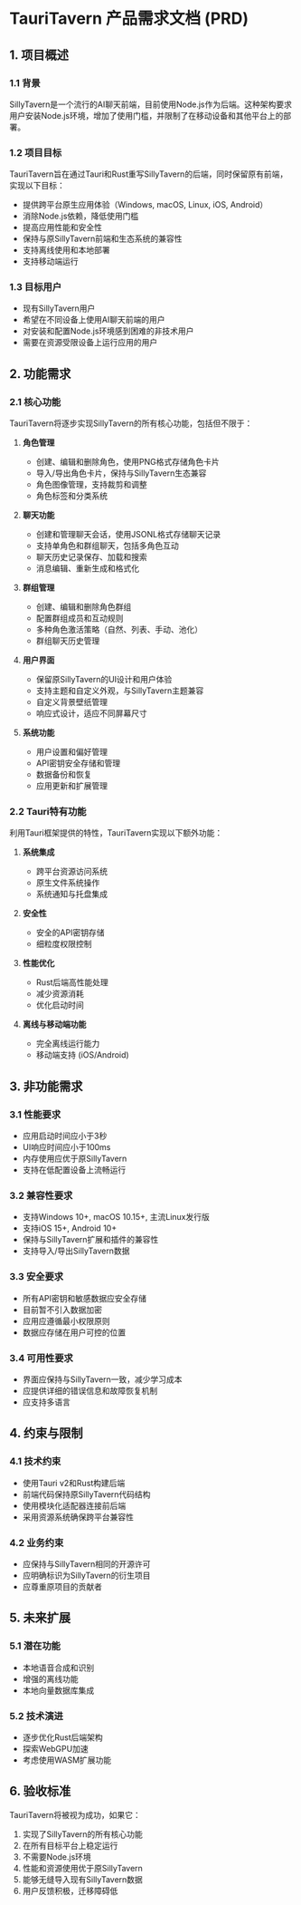 # TauriTavern 产品需求文档 (PRD)

## 1. 项目概述

### 1.1 背景

SillyTavern是一个流行的AI聊天前端，目前使用Node.js作为后端。这种架构要求用户安装Node.js环境，增加了使用门槛，并限制了在移动设备和其他平台上的部署。

### 1.2 项目目标

TauriTavern旨在通过Tauri和Rust重写SillyTavern的后端，同时保留原有前端，实现以下目标：

- 提供跨平台原生应用体验（Windows, macOS, Linux, iOS, Android）
- 消除Node.js依赖，降低使用门槛
- 提高应用性能和安全性
- 保持与原SillyTavern前端和生态系统的兼容性
- 支持离线使用和本地部署
- 支持移动端运行

### 1.3 目标用户

- 现有SillyTavern用户
- 希望在不同设备上使用AI聊天前端的用户
- 对安装和配置Node.js环境感到困难的非技术用户
- 需要在资源受限设备上运行应用的用户

## 2. 功能需求

### 2.1 核心功能

TauriTavern将逐步实现SillyTavern的所有核心功能，包括但不限于：

1. **角色管理**
   - 创建、编辑和删除角色，使用PNG格式存储角色卡片
   - 导入/导出角色卡片，保持与SillyTavern生态兼容
   - 角色图像管理，支持裁剪和调整
   - 角色标签和分类系统

2. **聊天功能**
   - 创建和管理聊天会话，使用JSONL格式存储聊天记录
   - 支持单角色和群组聊天，包括多角色互动
   - 聊天历史记录保存、加载和搜索
   - 消息编辑、重新生成和格式化

3. **群组管理**
   - 创建、编辑和删除角色群组
   - 配置群组成员和互动规则
   - 多种角色激活策略（自然、列表、手动、池化）
   - 群组聊天历史管理

4. **用户界面**
   - 保留原SillyTavern的UI设计和用户体验
   - 支持主题和自定义外观，与SillyTavern主题兼容
   - 自定义背景壁纸管理
   - 响应式设计，适应不同屏幕尺寸

5. **系统功能**
   - 用户设置和偏好管理
   - API密钥安全存储和管理
   - 数据备份和恢复
   - 应用更新和扩展管理

### 2.2 Tauri特有功能

利用Tauri框架提供的特性，TauriTavern实现以下额外功能：

1. **系统集成**
   - 跨平台资源访问系统
   - 原生文件系统操作
   - 系统通知与托盘集成

2. **安全性**
   - 安全的API密钥存储
   - 细粒度权限控制

3. **性能优化**
   - Rust后端高性能处理
   - 减少资源消耗
   - 优化启动时间

4. **离线与移动端功能**
   - 完全离线运行能力
   - 移动端支持 (iOS/Android)

## 3. 非功能需求

### 3.1 性能要求

- 应用启动时间应小于3秒
- UI响应时间应小于100ms
- 内存使用应优于原SillyTavern
- 支持在低配置设备上流畅运行

### 3.2 兼容性要求

- 支持Windows 10+, macOS 10.15+, 主流Linux发行版
- 支持iOS 15+, Android 10+
- 保持与SillyTavern扩展和插件的兼容性
- 支持导入/导出SillyTavern数据

### 3.3 安全要求

- 所有API密钥和敏感数据应安全存储
- 目前暂不引入数据加密
- 应用应遵循最小权限原则
- 数据应存储在用户可控的位置

### 3.4 可用性要求

- 界面应保持与SillyTavern一致，减少学习成本
- 应提供详细的错误信息和故障恢复机制
- 应支持多语言

## 4. 约束与限制

### 4.1 技术约束

- 使用Tauri v2和Rust构建后端
- 前端代码保持原SillyTavern代码结构
- 使用模块化适配器连接前后端
- 采用资源系统确保跨平台兼容性

### 4.2 业务约束

- 应保持与SillyTavern相同的开源许可
- 应明确标识为SillyTavern的衍生项目
- 应尊重原项目的贡献者

## 5. 未来扩展

### 5.1 潜在功能

- 本地语音合成和识别
- 增强的离线功能
- 本地向量数据库集成

### 5.2 技术演进

- 逐步优化Rust后端架构
- 探索WebGPU加速
- 考虑使用WASM扩展功能

## 6. 验收标准

TauriTavern将被视为成功，如果它：

1. 实现了SillyTavern的所有核心功能
2. 在所有目标平台上稳定运行
3. 不需要Node.js环境
4. 性能和资源使用优于原SillyTavern
5. 能够无缝导入现有SillyTavern数据
6. 用户反馈积极，迁移障碍低
